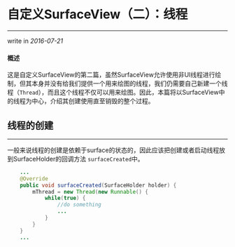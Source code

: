 # 自定义SurfaceView（二）：线程

---

write in *2016-07-21*

#### 概述

这是自定义SurfaceView的第二篇，虽然SurfaceView允许使用非UI线程进行绘制，但其本身并没有给我们提供一个用来绘图的线程，我们仍需要自己新建一个线程（`Thread`），而且这个线程不仅可以用来绘图。因此，本篇将以SurfaceView中的线程为中心，介绍其创建使用直至销毁的整个过程。

## 线程的创建

---

一般来说线程的创建是依赖于surface的状态的，因此应该把创建或者启动线程放到SurfaceHolder的回调方法 `surfaceCreated`中。

``` Java
    ...
    @Override
    public void surfaceCreated(SurfaceHolder holder) {
        mThread = new Thread(new Runnable() {
            while(true) {
                //do something
                ...
            }
        }
    }
    ...
```


